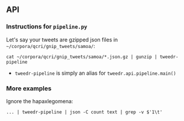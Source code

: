 ## API


### Instructions for `pipeline.py`

Let's say your tweets are gzipped json files in `~/corpora/qcri/gnip_tweets/samoa/`:

    cat ~/corpora/qcri/gnip_tweets/samoa/*.json.gz | gunzip | tweedr-pipeline

* `tweedr-pipeline` is simply an alias for `tweedr.api.pipeline.main()`


### More examples

Ignore the hapaxlegomena:

    ... | tweedr-pipeline | json -C count text | grep -v $'1\t'
